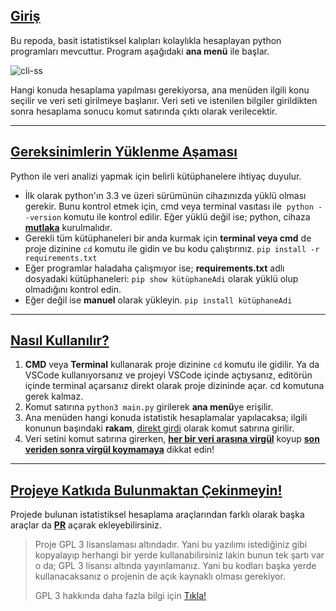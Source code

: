 ## <ins>Giriş</ins>

Bu repoda, basit istatistiksel kalıpları kolaylıkla hesaplayan python programları mevcuttur. Program aşağıdaki **ana menü** ile başlar.

![cli-ss](https://github.com/tatlilimon/basic-statistics-w-python/assets/43828285/0de22404-8669-434b-a690-7e3aeb125f1a)


Hangi konuda hesaplama yapılması gerekiyorsa, ana menüden ilgili konu seçilir ve veri seti girilmeye başlanır. Veri seti ve istenilen bilgiler girildikten sonra hesaplama sonucu komut satırında çıktı olarak verilecektir.

* * *

## <ins>Gereksinimlerin Yüklenme Aşaması</ins>

Python ile veri analizi yapmak için belirli kütüphanelere ihtiyaç duyulur.

- İlk olarak python'ın 3.3 ve üzeri sürümünün cihazınızda yüklü olması gerekir. Bunu kontrol etmek için, cmd veya terminal vasıtası ile  `python --version` komutu ile kontrol edilir. Eğer yüklü değil ise; python, cihaza <ins>**mutlaka**</ins> kurulmalıdır.
- Gerekli tüm kütüphaneleri bir anda kurmak için **terminal veya cmd** de proje dizinine `cd` komutu ile gidin ve bu kodu çalıştırınız. `pip install -r requirements.txt`
- Eğer programlar haladaha çalışmıyor ise; **requirements.txt** adlı dosyadaki kütüphaneleri: `pip show kütüphaneAdi` olarak yüklü olup olmadığını kontrol edin.
- Eğer değil ise **manuel** olarak yükleyin. `pip install kütüphaneAdi`

* * *

## <ins>Nasıl Kullanılır?</ins>

1.  **CMD** veya **Terminal** kullanarak proje dizinine `cd` komutu ile gidilir. Ya da VSCode kullanıyorsanız ve projeyi VSCode içinde açtıysanız, editörün içinde terminal açarsanız direkt olarak proje dizininde açar. cd komutuna gerek kalmaz.
2.  Komut satırına `python3 main.py` girilerek **ana menü**ye erişilir.
3.  Ana menüden hangi konuda istatistik hesaplamalar yapılacaksa; ilgili konunun başındaki **rakam**, <ins>direkt girdi</ins> olarak komut satırına girilir.
4.  Veri setini komut satırına girerken, <ins>**her bir veri arasına virgül**</ins> koyup <ins>**son veriden sonra virgül koymamaya**</ins> dikkat edin!

* * *

## <ins>Projeye Katkıda Bulunmaktan Çekinmeyin!</ins>

Projede bulunan istatistiksel hesaplama araçlarından farklı olarak başka araçlar da <ins>**PR**</ins> açarak ekleyebilirsiniz.

> Proje GPL 3 lisanslaması altındadır. Yani bu yazılımı istediğiniz gibi kopyalayıp herhangi bir yerde kullanabilirsiniz lakin bunun tek şartı var o da; GPL 3 lisansı altında yayınlamanız. Yani bu kodları başka yerde kullanacaksanız o projenin de açık kaynaklı olması gerekiyor.
> 
> GPL 3 hakkında daha fazla bilgi için [Tıkla!](https://github.com/tatlilimon/basic-statistics-w-python/blob/main/LICENSE)
